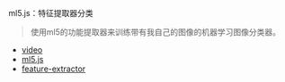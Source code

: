 ml5.js：特征提取器分类

> 使用ml5的功能提取器来训练带有我自己的图像的机器学习图像分类器。

- [video](https://www.youtube.com/watch?v=eeO-rWYFuG0)
- [ml5.js](https://ml5js.org/)
- [feature-extractor](https://learn.ml5js.org/docs/#/reference/feature-extractor)